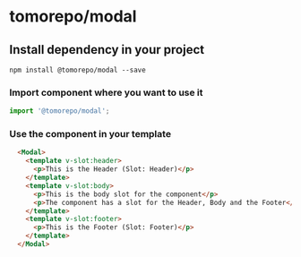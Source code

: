 # tomorepo/modal

## Install dependency in your project
```
npm install @tomorepo/modal --save
```

### Import component where you want to use it
```js
import '@tomorepo/modal';
```

### Use the component in your template
```html
  <Modal>
    <template v-slot:header>
      <p>This is the Header (Slot: Header)</p>
    </template>
    <template v-slot:body>
      <p>This is the body slot for the component</p>
      <p>The component has a slot for the Header, Body and the Footer</p>
    </template>
    <template v-slot:footer>
      <p>This is the Footer (Slot: Footer)</p>
    </template>
  </Modal>
```